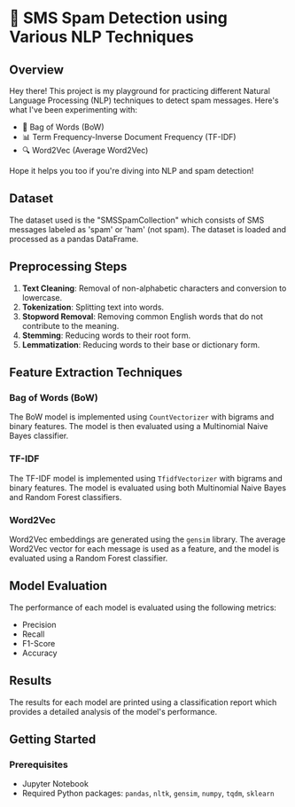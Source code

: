 # 📧 SMS Spam Detection using Various NLP Techniques 

## Overview

Hey there! This project is my playground for practicing different Natural Language Processing (NLP) techniques to detect spam messages. Here's what I've been experimenting with:

- 🧠 Bag of Words (BoW)
- 📊 Term Frequency-Inverse Document Frequency (TF-IDF)
- 🔍 Word2Vec (Average Word2Vec)

Hope it helps you too if you're diving into NLP and spam detection!

## Dataset

The dataset used is the "SMSSpamCollection" which consists of SMS messages labeled as 'spam' or 'ham' (not spam). The dataset is loaded and processed as a pandas DataFrame.

## Preprocessing Steps

1. **Text Cleaning**: Removal of non-alphabetic characters and conversion to lowercase.
2. **Tokenization**: Splitting text into words.
3. **Stopword Removal**: Removing common English words that do not contribute to the meaning.
4. **Stemming**: Reducing words to their root form.
5. **Lemmatization**: Reducing words to their base or dictionary form.

## Feature Extraction Techniques

### Bag of Words (BoW)

The BoW model is implemented using `CountVectorizer` with bigrams and binary features. The model is then evaluated using a Multinomial Naive Bayes classifier.

### TF-IDF

The TF-IDF model is implemented using `TfidfVectorizer` with bigrams and binary features. The model is evaluated using both Multinomial Naive Bayes and Random Forest classifiers.

### Word2Vec

Word2Vec embeddings are generated using the `gensim` library. The average Word2Vec vector for each message is used as a feature, and the model is evaluated using a Random Forest classifier.

## Model Evaluation

The performance of each model is evaluated using the following metrics:
- Precision
- Recall
- F1-Score
- Accuracy

## Results

The results for each model are printed using a classification report which provides a detailed analysis of the model's performance.

## Getting Started

### Prerequisites

- Jupyter Notebook
- Required Python packages: `pandas`, `nltk`, `gensim`, `numpy`, `tqdm`, `sklearn`

